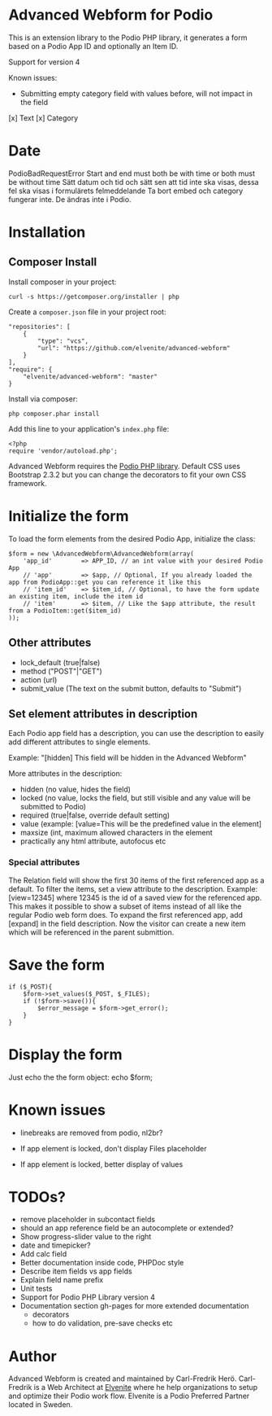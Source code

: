 # Advanced Webform for Podio
This is an extension library to the Podio PHP library, it generates a form based on a Podio App ID and optionally an Item ID.

Support for version 4

Known issues:
 - Submitting empty category field with values before, will not impact in the field

[x] Text
[x] Category

# Date
PodioBadRequestError Start and end must both be with time or both must be without time
Sätt datum och tid och sätt sen att tid inte ska visas, dessa fel ska visas i formulärets felmeddelande
Ta bort embed och category fungerar inte. De ändras inte i Podio.

# Installation
## Composer Install

Install composer in your project:

    curl -s https://getcomposer.org/installer | php

Create a `composer.json` file in your project root:

    "repositories": [
        {
            "type": "vcs",
            "url": "https://github.com/elvenite/advanced-webform"
        }
    ],
    "require": {
        "elvenite/advanced-webform": "master"
    }

Install via composer:

    php composer.phar install

Add this line to your application's `index.php` file:

    <?php
    require 'vendor/autoload.php';

Advanced Webform requires the [Podio PHP library](https://github.com/podio/podio-php). Default CSS uses Bootstrap 2.3.2 but you can change the decorators to fit your own CSS framework.

# Initialize the form
To load the form elements from the desired Podio App, initialize the class:

    $form = new \AdvancedWebform\AdvancedWebform(array(
        'app_id'		=> APP_ID, // an int value with your desired Podio App
		// 'app'		=> $app, // Optional, If you already loaded the app from PodioApp::get you can reference it like this
        // 'item_id'	=> $item_id, // Optional, to have the form update an existing item, include the item id
		// 'item'		=> $item, // Like the $app attribute, the result from a PodioItem::get($item_id) 
    ));

## Other attributes

* lock_default (true|false)
* method ("POST"|"GET")
* action (url)
* submit_value (The text on the submit button, defaults to "Submit")

## Set element attributes in description
Each Podio app field has a description, you can use the description to easily add different attributes to single elements.

Example: "[hidden] This field will be hidden in the Advanced Webform"

More attributes in the description:

* hidden (no value, hides the field)
* locked (no value, locks the field, but still visible and any value will be submitted to Podio)
* required (true|false, override default setting)
* value (example: [value=This will be the predefined value in the element]
* maxsize (int, maximum allowed characters in the element
* practically any html attribute, autofocus etc

### Special attributes
The Relation field will show the first 30 items of the first referenced app as a default.
To filter the items, set a view attribute to the description. Example: [view=12345] where 12345 is the id of a saved view for the referenced app.
This makes it possible to show a subset of items instead of all like the regular Podio web form does.
To expand the first referenced app, add [expand] in the field description. Now the visitor can create a new item which will be referenced in the parent submittion.

# Save the form
	if ($_POST){
		$form->set_values($_POST, $_FILES);
		if (!$form->save()){
			$error_message = $form->get_error();
		}
	}

# Display the form
Just echo the the form object:
        echo $form;

# Known issues
* linebreaks are removed from podio, nl2br?

* If app element is locked, don't display Files placeholder

* If app element is locked, better display of values

# TODOs?
* remove placeholder in subcontact fields
* should an app reference field be an autocomplete or extended?
* Show progress-slider value to the right
* date and timepicker?
* Add calc field
* Better documentation inside code, PHPDoc style
* Describe item fields vs app fields
* Explain field name prefix
* Unit tests
* Support for Podio PHP Library version 4
* Documentation section gh-pages for more extended documentation
    * decorators
    * how to do validation, pre-save checks etc

# Author
Advanced Webform is created and maintained by Carl-Fredrik Herö. Carl-Fredrik
is a Web Architect at [Elvenite](http://elvenite.com/) where he help
organizations to setup and optimize their Podio work flow. Elvenite is a Podio
Preferred Partner located in Sweden.